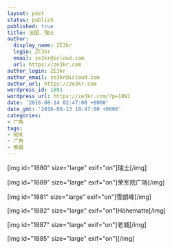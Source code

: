 ```yaml
---
layout: post
status: publish
published: true
title: 法国、瑞士
author:
  display_name: ZE3kr
  login: ZE3kr
  email: ze3kr@icloud.com
  url: https://ze3kr.com
author_login: ZE3kr
author_email: ze3kr@icloud.com
author_url: https://ze3kr.com
wordpress_id: 1891
wordpress_url: https://ze3kr.com/?p=1891
date: '2016-08-14 02:47:00 +0000'
date_gmt: '2016-08-13 18:47:00 +0000'
categories:
- 广角
tags:
- HDR
- 广角
- 晚霞
---
```

<p style="text-align: left;">[img id="1880" size="large" exif="on"]瑞士[/img]</p>
<p><!--more 还有 5 张照片被折叠--></p>
<p>[img id="1889" size="large" exif="on"]荣军院广场[/img]</p>
<p>[img id="1881" size="large" exif="on"]雪朗峰[/img]</p>
<p>[img id="1882" size="large" exif="on"]Höhematte[/img]</p>
<p>[img id="1887" size="large" exif="on"]老城[/img]</p>
<p>[img id="1885" size="large" exif="on"][/img]</p>
